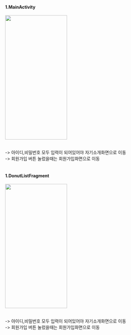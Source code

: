 #### 1.MainActivity
<img src="https://github.com/wndnjs00/Standardtwo/assets/89961868/0957dc07-2d2a-40f1-b657-0da08579a201" width="200" height="400">

<br/>-> 아이디,비밀번호 모두 입력이 되어있어야 자기소개화면으로 이동<br/>
-> 회원가입 버튼 눌렀을때는 회원가입화면으로 이동<br/><br/>


#### 1.DonutListFragment
<img src="https://github.com/wndnjs00/Standardtwo/assets/89961868/fd26d1b7-91a1-4169-a1b8-5a2480b910b1" width="200" height="400">

<br/>-> 아이디,비밀번호 모두 입력이 되어있어야 자기소개화면으로 이동<br/>
-> 회원가입 버튼 눌렀을때는 회원가입화면으로 이동<br/><br/>
